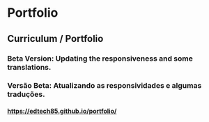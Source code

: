 # Portfolio
## Curriculum / Portfolio

### Beta Version: Updating the responsiveness and some translations.

### Versão Beta: Atualizando as responsividades e algumas traduções.

#### https://edtech85.github.io/portfolio/
